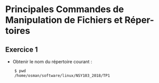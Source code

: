 Principales Commandes de Manipulation de Fichiers et Réper-toires
====

## Exercice 1

* Obtenir le nom du répertoire courant :

```bash
    $ pwd
    /home/osman/software/linux/NSY103_2018/TP1
```
